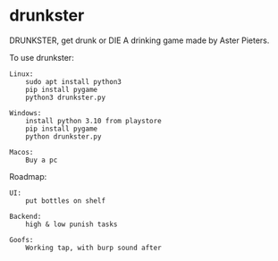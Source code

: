 # drunkster
DRUNKSTER, get drunk or DIE
A drinking game made by Aster Pieters.

To use drunkster:

    Linux:
        sudo apt install python3
        pip install pygame
        python3 drunkster.py

    Windows:
        install python 3.10 from playstore
        pip install pygame
        python drunkster.py

    Macos:
        Buy a pc

Roadmap:

    UI:
        put bottles on shelf

    Backend:
        high & low punish tasks

    Goofs:
        Working tap, with burp sound after
